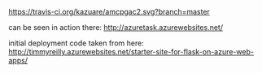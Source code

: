 https://travis-ci.org/kazuare/amcpgac2.svg?branch=master

can be seen in action there: http://azuretask.azurewebsites.net/

initial deployment code taken from here:
http://timmyreilly.azurewebsites.net/starter-site-for-flask-on-azure-web-apps/
